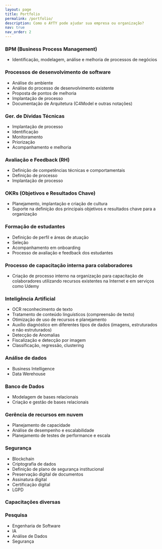 ```yaml
---
layout: page
title: Portfolio
permalink: /portfolio/
description: Como o AYTY pode ajudar sua empresa ou organização?
nav: true
nav_order: 2
---
```


### BPM (Business Process Management)
* Identificação, modelagem, análise e melhoria de processos de negócios

### Processos de desenvolvimento de software
* Análise do ambiente
* Análise do processo de desenvolvimento existente
* Proposta de pontos de melhoria
* Implantação de processo
* Documentação de Arquitetura (C4Model e outras notações)

### Ger. de Dívidas Técnicas
* Implantação de processo
* Identificação
* Monitoramento
* Priorização
* Acompanhamento e melhoria

### Avaliação e Feedback (RH)
* Definição de competências técnicas e comportamentais
* Definição de processo
* Implantação de processo

### OKRs (Objetivos e Resultados Chave)
* Planejamento, implantação e criação de cultura
* Suporte na definição dos principais objetivos e resultados chave para a organização

### Formação de estudantes
* Definição de perfil e áreas de atuação
* Seleção
* Acompanhamento em onboarding
* Processo de avaliação e feedback dos estudantes


### Processo de capacitação interna para colaboradores
* Criação de processo interno na organização para capacitação de colaboradores utilizando recursos existentes na Internet e em serviços como Udemy

### Inteligência Artificial
* OCR reconhecimento de texto
* Tratamento de conteúdo linguísticos (compreensão de texto)
* Otimização de uso de recursos e planejamento
* Auxílio diagnóstico em diferentes tipos de dados (imagens, estruturados e não estruturados)
* Detecção de Anomalias
* Fiscalização e detecção por imagem
* Classificação, regressão, clustering

### Análise de dados
* Business Intelligence
* Data Werehouse

### Banco de Dados
* Modelagem de bases relacionais
* Criação e gestão de bases relacionais

### Gerência de recursos em nuvem
* Planejamento de capacidade
* Análise de desempenho e escalabilidade
* Planejamento de testes de performance e escala

### Segurança
* Blockchain
* Criptografia de dados
* Definição de plano de segurança institucional
* Preservação digital de documentos
* Assinatura digital
* Certificação digital
* LGPD

### Capacitações diversas

### Pesquisa
* Engenharia de Software
* IA
* Análise de Dados
* Segurança
